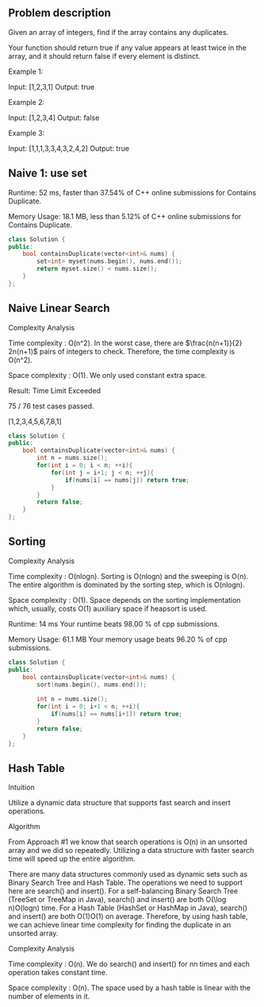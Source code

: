 ## Problem description
Given an array of integers, find if the array contains any duplicates.

Your function should return true if any value appears at least twice in the array, and it should return false if every element is distinct.

Example 1:

Input: [1,2,3,1]
Output: true

Example 2:

Input: [1,2,3,4]
Output: false

Example 3:

Input: [1,1,1,3,3,4,3,2,4,2]
Output: true

## Naive 1: use set
Runtime: 52 ms, faster than 37.54% of C++ online submissions for Contains Duplicate.

Memory Usage: 18.1 MB, less than 5.12% of C++ online submissions for Contains Duplicate.
```cpp
class Solution {
public:
    bool containsDuplicate(vector<int>& nums) {
        set<int> myset(nums.begin(), nums.end());
        return myset.size() < nums.size();
    }
};
```

## Naive Linear Search
Complexity Analysis

Time complexity : O(n^2). In the worst case, there are $\frac{n(n+1)}{2} 2n(n+1)$ pairs of integers to check. 
Therefore, the time complexity is O(n^2).

Space complexity : O(1). We only used constant extra space.

Result: Time Limit Exceeded

75 / 76 test cases passed.

[1,2,3,4,5,6,7,8,1]

```cpp
class Solution {
public:
    bool containsDuplicate(vector<int>& nums) {
        int n = nums.size();
        for(int i = 0; i < n; ++i){
            for(int j = i+1; j < n; ++j){
                if(nums[i] == nums[j]) return true;
            }
        }
        return false;
    }
};
```

## Sorting
Complexity Analysis

Time complexity : O(nlogn). Sorting is O(nlogn) and the sweeping is O(n). 
The entire algorithm is dominated by the sorting step, which is O(nlogn).

Space complexity : O(1). Space depends on the sorting implementation which, usually, costs O(1) auxiliary space if heapsort is used.

Runtime: 14 ms Your runtime beats 98.00 % of cpp submissions.

Memory Usage: 61.1 MB Your memory usage beats 96.20 % of cpp submissions.

```cpp
class Solution {
public:
    bool containsDuplicate(vector<int>& nums) {
        sort(nums.begin(), nums.end());
        
        int n = nums.size();
        for(int i = 0; i+1 < n; ++i){
            if(nums[i] == nums[i+1]) return true;
        }
        return false;
    }
};
```

## Hash Table

Intuition

Utilize a dynamic data structure that supports fast search and insert operations.

Algorithm

From Approach #1 we know that search operations is O(n) in an unsorted array and we did so repeatedly. Utilizing a data structure with faster search time will speed up the entire algorithm.

There are many data structures commonly used as dynamic sets such as Binary Search Tree and Hash Table. The operations we need to support here are search() and insert(). For a self-balancing Binary Search Tree (TreeSet or TreeMap in Java), search() and insert() are both O(\log n)O(logn) time. For a Hash Table (HashSet or HashMap in Java), search() and insert() are both O(1)O(1) on average. Therefore, by using hash table, we can achieve linear time complexity for finding the duplicate in an unsorted array.

Complexity Analysis

Time complexity : O(n). We do search() and insert() for nn times and each operation takes constant time.

Space complexity : O(n). The space used by a hash table is linear with the number of elements in it.

